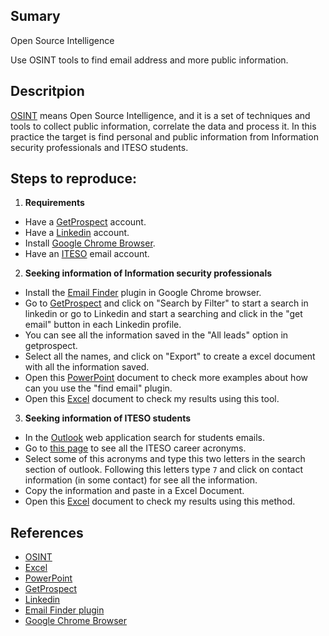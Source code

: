﻿
## Sumary
Open Source Intelligence

Use OSINT tools to find email  address and more public information.

## Descritpion

[OSINT](https://www.welivesecurity.com/la-es/2019/10/07/tecnicas-herramientas-osint-investigacion-internet/#:~:text=OSINT%20significa%20Open%20Source%20Intelligence,correlacionar%20los%20datos%20y%20procesarlos.) means Open Source Intelligence, and it is a set of techniques and tools to collect public information, correlate the data and process it. In this practice the target is find personal and public information from Information security professionals and ITESO students.

## Steps to reproduce:

1. **Requirements**
- Have a [GetProspect](https://getprospect.io/)  account.
- Have a [Linkedin](https://www.linkedin.com/login/es) account.
- Install [Google Chrome Browser](https://www.google.com.mx/chrome/?brand=CHBD&gclid=CjwKCAjwn9v7BRBqEiwAbq1EyzQqoozkYZjOvZKzwb5Enn65f4nRccLQFaRp0yc-foPCrIBTOBkiHRoCYTUQAvD_BwE&gclsrc=aw.ds).
- Have an [ITESO](https://outlook.office.com/mail/)  email account.

2. **Seeking information of Information security professionals**

- Install the [Email Finder](https://chrome.google.com/webstore/detail/find-email/bhbcbkonalnjkflmdkdodieehnmmeknp?hl=es) plugin in Google Chrome browser.
- Go to [GetProspect](https://getprospect.io/)  and click on "Search by Filter" to start a search in linkedin or go to Linkedin and start a searching and click in the "get email" button in each Linkedin profile.
- You can see all the information saved in the "All leads" option in getprospect.
- Select all the names, and click on "Export" to create a excel document with all the information saved.
- Open this [PowerPoint](https://1drv.ms/p/s!AsNCtcAQYCEBjCIRKqjftGzxkfpC) document to check more examples about how can you use the "find email" plugin.
- Open this [Excel](https://1drv.ms/x/s!AsNCtcAQYCEBjCERKqjftGzxkfpC) document to check my results using this tool.

3. **Seeking information of ITESO students**
- In the [Outlook](https://outlook.office.com/mail/) web application search for students emails.
- Go to [this page](https://iteso.mx/web/general/detalle?group_id=2926624) to see all the ITESO career acronyms.
- Select some of this acronyms and type this two letters in the search section of outlook. Following this letters type `7` and click on contact information (in some contact) for see all the information.
- Copy the information and paste in a Excel Document.
- Open this [Excel](https://1drv.ms/x/s!AsNCtcAQYCEBjCERKqjftGzxkfpC) document to check my results using this method.


## References

- [OSINT](https://www.welivesecurity.com/la-es/2019/10/07/tecnicas-herramientas-osint-investigacion-internet/#:~:text=OSINT%20significa%20Open%20Source%20Intelligence,correlacionar%20los%20datos%20y%20procesarlos.)
- [Excel](https://1drv.ms/x/s!AsNCtcAQYCEBjCERKqjftGzxkfpC) 
- [PowerPoint](https://1drv.ms/p/s!AsNCtcAQYCEBjCIRKqjftGzxkfpC) 
- [GetProspect](https://getprospect.io/)
- [Linkedin](https://www.linkedin.com/login/es) 
- [Email Finder plugin](https://chrome.google.com/webstore/detail/find-email/bhbcbkonalnjkflmdkdodieehnmmeknp?hl=es) 
- [Google Chrome Browser](https://www.google.com.mx/chrome/?brand=CHBD&gclid=CjwKCAjwn9v7BRBqEiwAbq1EyzQqoozkYZjOvZKzwb5Enn65f4nRccLQFaRp0yc-foPCrIBTOBkiHRoCYTUQAvD_BwE&gclsrc=aw.ds)
